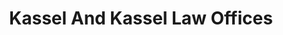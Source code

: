 ---
title: "Kassel And Kassel Law Offices"
url: /redlands/kassel-and-kassel-law-offices/
shop: supermarket
---